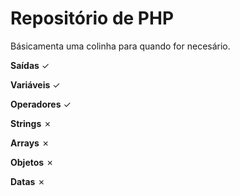 # Repositório de PHP
Básicamenta uma colinha para quando for necesário.

__Saídas__ ✓ <br />

__Variáveis__ ✓ <br />

__Operadores__ ✓  <br />

__Strings__ ✗ <br />

__Arrays__ ✗ <br />

__Objetos__ ✗ <br />

__Datas__ ✗